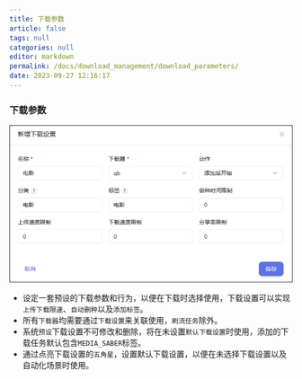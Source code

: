 ```yaml
---
title: 下载参数
article: false
tags: null
categories: null
editor: markdown
permalink: /docs/download_management/download_parameters/
date: 2023-09-27 12:16:17
---
```

### 下载参数


![0203.png](./images/0203.png)

- 设定一套预设的下载参数和行为，以便在下载时选择使用，下载设置可以实现`上传下载限速`、`自动删种`以及`添加标签`。
- 所有`下载器`均需要通过`下载设置`来关联使用，`刷流任务`除外。
- 系统`预设`下载设置不可修改和删除，将在未设置`默认下载设置`时使用，添加的下载任务默认包含`MEDIA_SABER`标签。
- 通过点亮下载设置的`五角星`，设置默认下载设置，以便在未选择下载设置以及自动化场景时使用。
